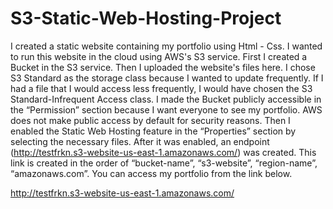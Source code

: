 # S3-Static-Web-Hosting-Project
I created a static website containing my portfolio using Html - Css. I wanted to run this website in the cloud using AWS's S3 service. First I created a Bucket in the S3 service. Then I uploaded the website's files here. I chose S3 Standard as the storage class because I wanted to update frequently. If I had a file that I would access less frequently, I would have chosen the S3 Standard-Infrequent Access class. I made the Bucket publicly accessible in the “Permission” section because I want everyone to see my portfolio. AWS does not make public access by default for security reasons. Then I enabled the Static Web Hosting feature in the “Properties” section by selecting the necessary files. After it was enabled, an endpoint (http://testfrkn.s3-website-us-east-1.amazonaws.com/) was created. This link is created in the order of “bucket-name”, “s3-website”, “region-name”, “amazonaws.com”. You can access my portfolio from the link below.

http://testfrkn.s3-website-us-east-1.amazonaws.com/

